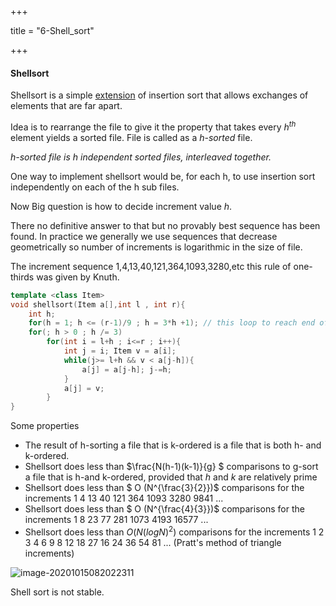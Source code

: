 +++

title = "6-Shell_sort"

+++

#### Shellsort

Shellsort is a simple <u>extension</u> of insertion sort that allows exchanges of elements that are far apart.

Idea is to rearrange the file to give it the property that takes every $h^{th}$ element yields a sorted file. File is called as a *h-sorted* file.

*h-sorted file is h independent sorted files, interleaved together.*

One way to implement shellsort would be, for each h, to use insertion sort independently on each of the h sub files.

Now Big question is how to decide increment value $h$.

There no definitive answer to that but no provably best sequence has been found. In practice we generally we use sequences that decrease geometrically so number of increments is logarithmic in the size of file.

The increment sequence 1,4,13,40,121,364,1093,3280,etc this rule of one-thirds was given by Knuth.

````c++
template <class Item>
void shellsort(Item a[],int l , int r){
    int h;
    for(h = 1; h <= (r-1)/9 ; h = 3*h +1); // this loop to reach end of h max in multiples of 3
    for(; h > 0 ; h /= 3)
        for(int i = l+h ; i<=r ; i++){
            int j = i; Item v = a[i];
            while(j>= l+h && v < a[j-h]){
                a[j] = a[j-h]; j-=h;
            }
            a[j] = v;
        }
}
````

Some properties

- The result  of h-sorting a file that is k-ordered is a file that is both h- and k-ordered.
- Shellsort does less than $\frac{N(h-1)(k-1)}{g} $ comparisons to g-sort a file that is h-and k-ordered, provided that $h$ and $k$ are relatively prime
- Shellsort does less than $ O (N^{\frac{3}{2}})$ comparisons for the increments 1 4 13 40 121 364 1093 3280 9841 ...
- Shellsort does less than $ O (N^{\frac{4}{3}})$ comparisons for the increments 1 8 23 77 281 1073 4193 16577 ...
- Shellsort does less than $O(N(log N)^2)$  comparisons for the increments 1 2 3 4 6 9 8 12 18 27 16 24 36 54 81 ... (Pratt's method of triangle increments)

![image-20201015082022311](/6-Shell_sort.assets/image-20201015082022311.png)

Shell sort is not stable.

